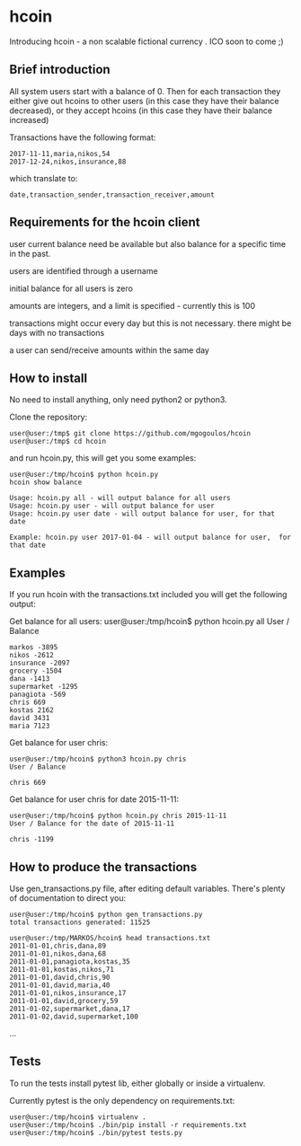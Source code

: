 # hcoin
Introducing hcoin - a non scalable fictional currency . ICO soon to come ;)

## Brief introduction

All system users start with a balance of 0. Then for each transaction they either give out
hcoins to other users (in this case they have their balance decreased), or they accept hcoins
(in this case they have their balance increased)


Transactions have the following format:

    2017-11-11,maria,nikos,54
    2017-12-24,nikos,insurance,88

which translate to:

    date,transaction_sender,transaction_receiver,amount


## Requirements for the hcoin client

user current balance need be available but also balance for a specific time in the past.

users are identified through a username

initial balance for all users is zero

amounts are integers, and a limit is specified - currently this is 100

transactions might occur every day but this is not necessary. there might be days with no transactions

a user can send/receive amounts within the same day

## How to install

No need to install anything, only need python2 or python3.

Clone the repository:

    user@user:/tmp$ git clone https://github.com/mgogoulos/hcoin
    user@user:/tmp$ cd hcoin

and run hcoin.py, this will get you some examples:

    user@user:/tmp/hcoin$ python hcoin.py
    hcoin show balance

    Usage: hcoin.py all - will output balance for all users
    Usage: hcoin.py user - will output balance for user
    Usage: hcoin.py user date - will output balance for user, for that date

    Example: hcoin.py user 2017-01-04 - will output balance for user,  for that date

## Examples

If you run hcoin with the transactions.txt included you will get the following output:

Get balance for all users:
    user@user:/tmp/hcoin$ python hcoin.py all
    User / Balance

    markos -3895
    nikos -2612
    insurance -2097
    grocery -1504
    dana -1413
    supermarket -1295
    panagiota -569
    chris 669
    kostas 2162
    david 3431
    maria 7123

Get balance for user chris:

    user@user:/tmp/hcoin$ python3 hcoin.py chris
    User / Balance

    chris 669

Get balance for user chris for date 2015-11-11:

    user@user:/tmp/hcoin$ python hcoin.py chris 2015-11-11
    User / Balance for the date of 2015-11-11

    chris -1199


## How to produce the transactions

Use gen_transactions.py file, after editing default variables. There's plenty
of documentation to direct you:

    user@user:/tmp/hcoin$ python gen_transactions.py
    total transactions generated: 11525

    user@user:/tmp/MARKOS/hcoin$ head transactions.txt
    2011-01-01,chris,dana,89
    2011-01-01,nikos,dana,68
    2011-01-01,panagiota,kostas,35
    2011-01-01,kostas,nikos,71
    2011-01-01,david,chris,90
    2011-01-01,david,maria,40
    2011-01-01,nikos,insurance,17
    2011-01-01,david,grocery,59
    2011-01-02,supermarket,dana,17
    2011-01-02,david,supermarket,100
...

## Tests
To run the tests install pytest lib, either globally or inside a virtualenv.

Currently pytest is the only dependency on requirements.txt:

    user@user:/tmp/hcoin$ virtualenv .
    user@user:/tmp/hcoin$ ./bin/pip install -r requirements.txt
    user@user:/tmp/hcoin$ ./bin/pytest tests.py


